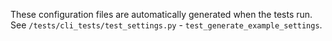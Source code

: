 These configuration files are automatically generated when the tests run. 
See `/tests/cli_tests/test_settings.py` - `test_generate_example_settings`. 
